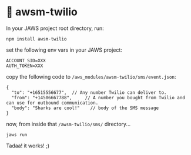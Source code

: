 # :iphone: awsm-twilio 

In your JAWS project root directory, run:

```
npm install awsm-twilio
```

set the following env vars in your JAWS project: 

```
ACCOUNT_SID=XXX
AUTH_TOKEN=XXX
```
copy the following code to `/aws_modules/awsm-twilio/sms/event.json`:

```
{
  "to": "+16515556677",  // Any number Twilio can deliver to.
  "from": "+14506667788",     // A number you bought from Twilio and can use for outbound communication.
  "body": "Sharks are cool!"    // body of the SMS message
}
```
now, from inside that `/awsm-twilio/sms/` directory...

```
jaws run
```

Tadaa! it works! ;)
